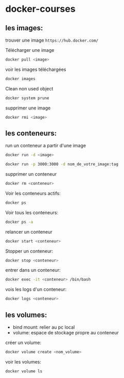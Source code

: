 # docker-courses


## les images:
trouver une image
`https://hub.docker.com/`

 Télécharger une image
```bash
docker pull <image>
```
voir les images téléchargées
```bash
docker images
```
Clean non used object
```bash
docker system prune
```
supprimer une image
```bash
docker rmi <image>
```

## les conteneurs:

run un conteneur a partir d'une image

```bash
docker run -d <image>
```

```bash
docker run -p 3000:3000 -d nom_de_votre_image:tag
```


supprimer un conteneur
```bash
docker rm <conteneur>
```

Voir les conteneurs actifs:
```bash
docker ps
```
Voir tous les conteneurs:
```bash
docker ps -a
```
relancer un conteneur
```bash
docker start <conteneur>
```

Stopper un conteneur:
```bash
docker stop <conteneur>
```

entrer dans un conteneur:
```bash
docker exec -it <conteneur> /bin/bash
```

vois les logs d'un conteneur:
```bash
docker logs <conteneur>
```

## les volumes:
- bind mount: relier au pc local
- volume: espace de stockage propre au conteneur

créer un volume:
```bash
docker volume create <nom_volume>
```
voir les volumes:
```bash
docker volume ls
```
